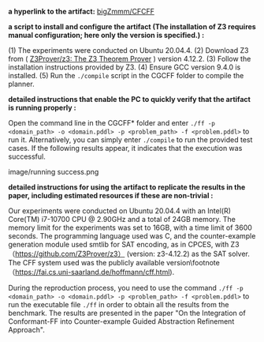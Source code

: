 **a hyperlink to the artifact:** [bigZmmm/CFCFF](https://github.com/bigZmmm/CFCFF)

**a script to install and configure the artifact (The installation of Z3 requires manual configuration; here only the version is specified.) :** 

(1) The experiments were conducted on Ubuntu 20.04.4.
(2) Download Z3 from ( [Z3Prover/z3: The Z3 Theorem Prover](https://github.com/Z3Prover/z3) ) version 4.12.2.
(3) Follow the installation instructions provided by Z3.
(4) Ensure GCC version 9.4.0 is installed.
(5) Run the `./compile` script in the CGCFF folder to compile the planner.

**detailed instructions that enable the PC to quickly verify that the artifact is running properly :**

Open the command line in the CGCFF* folder and enter `./ff -p <domain_path> -o <domain.pddl> -p <problem_path> -f <problem.pddl>` to run it. Alternatively, you can simply enter `./compile` to run the provided test cases. If the following results appear, it indicates that the execution was successful.

image/running success.png

**detailed instructions for using the artifact to replicate the results in the paper, including estimated resources if these are non-trivial :**

Our experiments were conducted on Ubuntu 20.04.4 with an Intel(R) Core(TM) i7-10700 CPU @ 2.90GHz and a total of 24GB memory. 
The memory limit for the experiments was set to 16GB, with a time limit of 3600 seconds. The programming language used was C, and the counter-example generation module used smtlib for SAT encoding, as in CPCES, with Z3（https://github.com/Z3Prover/z3） (version: z3-4.12.2) as the SAT solver. 
The CFF system used was the publicly available version\footnote（https://fai.cs.uni-saarland.de/hoffmann/cff.html).

During the reproduction process, you need to use the command `./ff -p <domain_path> -o <domain.pddl> -p <problem_path> -f <problem.pddl>` to run the executable file `./ff` in order to obtain all the results from the benchmark. The results are presented in the paper "On the Integration of Conformant-FF into Counter-example Guided Abstraction Refinement Approach".
